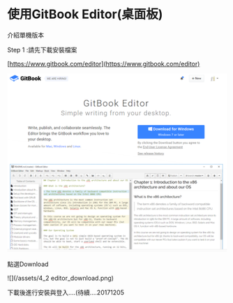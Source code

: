 # 使用GitBook Editor\(桌面板\)

介紹單機版本

Step 1 :請先下載安裝檔案

[https://www.gitbook.com/editor](https://www.gitbook.com/editor)

![](/assets/4_1_editor_web.png)

點選Download

![](/assets/4_2 editor_download.png)

下載後進行安裝與登入....\(待續....20171205

